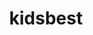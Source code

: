 ---
title: 'kidsbest '
description: "Online store for kids clothes"
image: "/images/projects/kidsbest.jpg"
tag: ["All", "Web"]
gitUrl: "/"
previewUrl: "http://kidsbest.com.ua/"
---
